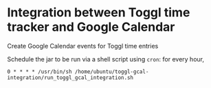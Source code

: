 # Integration between Toggl time tracker and Google Calendar

Create Google Calendar events for Toggl time entries

Schedule the jar to be run via a shell script using `cron`: for every hour,
```
0 * * * * /usr/bin/sh /home/ubuntu/toggl-gcal-integration/run_toggl_gcal_integration.sh
```